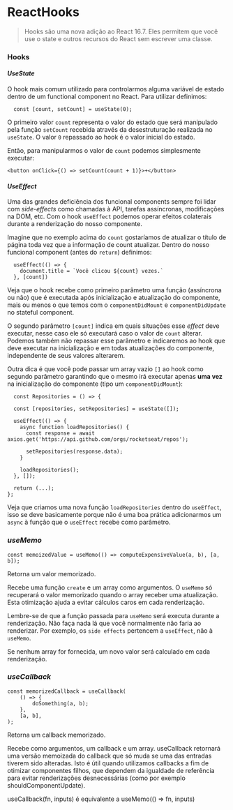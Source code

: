 # ReactHooks

> Hooks são uma nova adição ao React 16.7. Eles permitem que você use o state e outros recursos do React sem escrever uma classe.

### Hooks

#### _UseState_

O hook mais comum utilizado para controlarmos alguma variável de estado dentro de um functional component no React. Para utilizar definimos:

```
  const [count, setCount] = useState(0);
```

O primeiro valor `count` representa o valor do estado que será manipulado pela função `setCount` recebida através da desestruturação realizada no `useState`. O valor `0` repassado ao hook é o valor inicial do estado.

Então, para manipularmos o valor de `count` podemos simplesmente executar:

```
<button onClick={() => setCount(count + 1)}>+</button>
```

#### _UseEffect_

Uma das grandes deficiência dos funcional components sempre foi lidar com _side-effects_ como chamadas à API, tarefas assíncronas, modificações na DOM, etc. Com o hook `useEffect` podemos operar efeitos colaterais durante a renderização do nosso componente.

Imagine que no exemplo acima do `count` gostaríamos de atualizar o título de página toda vez que a informação de count atualizar. Dentro do nosso funcional component (antes do `return`) definimos:

```
  useEffect(() => {
    document.title = `Você clicou ${count} vezes.`
  }, [count])
```

Veja que o hook recebe como primeiro parâmetro uma função (assíncrona ou não) que é executada após inicialização e atualização do componente, mais ou menos o que temos com o `componentDidMount` e `componentDidUpdate` no stateful component.

O segundo parâmetro `[count]` indica em quais situações esse _effect_ deve executar, nesse caso ele só executará caso o valor de `count` alterar. Podemos também não repassar esse parâmetro e indicaremos ao hook que deve executar na inicialização e em todas atualizações do componente, independente de seus valores alterarem.

Outra dica é que você pode passar um array vazio `[]` ao hook como segundo parâmetro garantindo que o mesmo irá executar apenas **uma vez** na inicialização do componente (tipo um `componentDidMount`):

```
  const Repositories = () => {

  const [repositories, setRepositories] = useState([]);

  useEffect(() => {
    async function loadRepositories() {
      const response = await axios.get('https://api.github.com/orgs/rocketseat/repos');

      setRepositories(response.data);
    }

    loadRepositories();
  }, []);

  return (...);
};
```

Veja que criamos uma nova função `loadRepositories` dentro do `useEffect`, isso se deve basicamente porque não é uma boa prática adicionarmos um `async` à função que o `useEffect` recebe como parâmetro.

### _useMemo_

```
const memoizedValue = useMemo(() => computeExpensiveValue(a, b), [a, b]);

```

Retorna um valor memorizado.

Recebe uma função `create` e um array como argumentos. O `useMemo` só recuperará o valor memorizado quando o array receber uma atualização. Esta otimização ajuda a evitar cálculos caros em cada renderização.

Lembre-se de que a função passada para `useMemo` será executa durante a renderização. Não faça nada lá que você normalmente não faria ao renderizar. Por exemplo, os `side effects` pertencem a `useEffect`, não à `useMemo`.

Se nenhum array for fornecida, um novo valor será calculado em cada renderização.

### _useCallback_

```
const memorizedCallback = useCallback(
	() => {
		doSomething(a, b);
	},
	[a, b],
);

```

Retorna um callback memorizado.

Recebe como argumentos, um callback e um array. useCallback retornará uma versão memoizada do callback que só muda se uma das entradas tiverem sido alteradas. Isto é útil quando utilizamos callbacks a fim de otimizar componentes filhos, que dependem da igualdade de referência para evitar renderizações desnecessárias (como por exemplo shouldComponentUpdate).

useCallback(fn, inputs) é equivalente a useMemo(() => fn, inputs)

